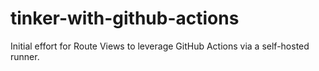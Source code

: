 # tinker-with-github-actions
Initial effort for Route Views to leverage GitHub Actions via a self-hosted runner.
